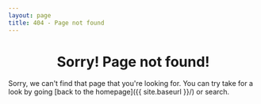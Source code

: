 ```yaml
---
layout: page
title: 404 - Page not found
---
```


# <center> Sorry! Page not found! </center>

Sorry, we can't find that page that you're looking for. You can try take for a look by going [back to the homepage]({{ site.baseurl }}/) or search.
